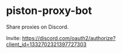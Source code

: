# piston-proxy-bot

Share proxies on Discord.

Invite: https://discord.com/oauth2/authorize?client_id=1332702321397727303
